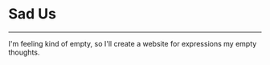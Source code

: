 # Sad Us
---

I'm feeling kind of empty, so I'll create a website for expressions
my empty thoughts.
